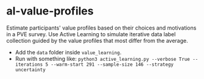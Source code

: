 # al-value-profiles
Estimate participants' value profiles based on their choices and motivations in a PVE survey. Use Active Learning to simulate iterative data label collection guided by the value profiles that most differ from the average.

- Add the `data` folder inside `value_learning`.
- Run with something like: `python3 active_learning.py --verbose True --iterations 5 --warm-start 291 --sample-size 146 --strategy uncertainty`
